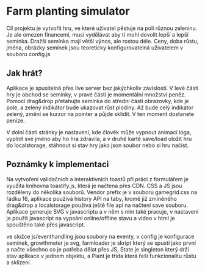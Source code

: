 # Farm planting simulator
Cíl projektu je vytvořit hru, ve které uživatel pěstuje na poli různou zeleninu. Je ale omezen financemi, musí vydělávat aby ti mohl dovolit lepší a lepší semínka. Dražší semínka mají větší výnos, ale rostou déle. 
Ceny, doba růstu, jména, obrázky semínek jsou teoreticky konfigurovatelná uživatelem v souboru config.js

## Jak hrát?
Aplikace je spusitelná přes live server bez jakýchkoliv závislostí.
V levé části hry je obchod se semínky, v pravé části je momentální množství peněz. Pomocí drag&drop přetahujte semínka do střední části obrazovky, kde je pole, a zelený indikátor bude ukazovat růst plodiny. Až bude celý indikátor zelený, změní se kurzor na pointer a půjde sklidit. V ten moment dostanete peníze.

V dolní části stránky je nastavení, kde člověk může vypnout animaci loga, vyplnit své jméno aby ho hra zdravila, a v druhé kartě save/load uložit hru do localstorage, stáhnout si stav hry jako json soubor nebo si hru načíst.

## Poznámky k implementaci
Na vytvoření validačních a interaktivních toastů při práci z formulářem je využita knihovna toastify.js, která je načtena přes CDN. CSS a JS jsou rozděleny do několika souborů. Vendor prefix je v souboru gamegrid.css na řádku 16, aplikace používá history API na taby, kromě již zmíněného drag&drop a localstorage používá ještě file api na načtení save souboru. Aplikace generuje SVG v javascriptu a v něm s ním také pracuje, v nastavení je použit javascript na vypsání online/offline stavu a video v html je spouštěno také přes javascript.

ve složce js/eventhandling jsou soubory na eventy, v config je konfigurace semínek, growthmeter je svg, farmloader je skript který se spustí jako první a načte všechno co je potřeba dělat přes JS, State je singleton který drží stav aplikace v jednom objektu, a Plant je třída která řeší funkcionalitu růstu a sklízení.